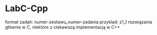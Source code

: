# LabC-Cpp
format zadań: numer-zestawu_numer-zadania
przyklad: z1_1
rozwiązania głównie w C, niektóre z ciekawszą implementacją w C++
